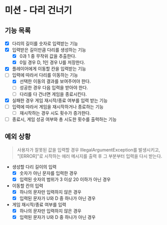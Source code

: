# 미션 - 다리 건너기

## 기능 목록
- [x] 다리의 길이를 숫자로 입력받는 기능
- [x] 입력받은 길이만큼 다리를 생성하는 기능
  - [x] 0과 1 중 무작위 값을 추출한다.
  - [x] 0일 경우 D, 1인 경우 U를 저장한다.
- [x] 플레이어에게 이동할 칸을 입력받는 기능
- [ ] 입력에 따라서 다리를 이동하는 기능
  - [x] 선택한 이동의 결과를 보여주어야 한다.
  - [ ] 성공한 경우 다음 입력을 받아야 한다.
  - [ ] 다리를 다 건너면 게임을 종료시킨다.
- [x] 실패한 경우 게임 재시작/종료 여부를 입력 받는 기능
- [ ] 입력에 따라서 게임을 재시작하거나 종료하는 기능
  - [ ] 재시작하는 경우 시도 횟수가 증가한다. 
- [ ] 종료시, 게임 성공 여부와 총 시도한 횟수를 출력하는 기능

## 예외 상황
> 사용자가 잘못된 값을 입력할 경우 IllegalArgumentException를 발생시키고,  
> "[ERROR]"로 시작하는 에러 메시지를 출력 후 그 부분부터 입력을 다시 받는다.
- 생성할 다리 길이의 입력
  - [x] 숫자가 아닌 문자를 입력한 경우
  - [x] 입력된 숫자의 범위가 3 이상 20 이하가 아닌 경우
- 이동할 칸의 입력
  - [x] 하나의 문자만 입력하지 않은 경우
  - [x] 입력된 문자가 U와 D 중 하나가 아닌 경우
- 게임 재시작/종료 여부를 입력
  - [x] 하나의 문자만 입력하지 않은 경우
  - [x] 입력된 문자가 U와 D 중 하나가 아닌 경우